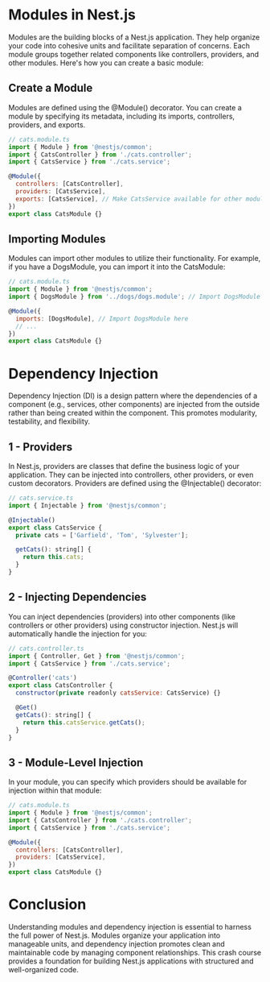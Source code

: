 # Modules in Nest.js

Modules are the building blocks of a Nest.js application. They help organize your code into cohesive units and facilitate separation of concerns. Each module groups together related components like controllers, providers, and other modules. Here's how you can create a basic module:

## Create a Module

Modules are defined using the @Module() decorator. You can create a module by specifying its metadata, including its imports, controllers, providers, and exports.

```javascript
// cats.module.ts
import { Module } from '@nestjs/common';
import { CatsController } from './cats.controller';
import { CatsService } from './cats.service';

@Module({
  controllers: [CatsController],
  providers: [CatsService],
  exports: [CatsService], // Make CatsService available for other modules
})
export class CatsModule {}

```

## Importing Modules

Modules can import other modules to utilize their functionality. For example, if you have a DogsModule, you can import it into the CatsModule:

```javascript
// cats.module.ts
import { Module } from '@nestjs/common';
import { DogsModule } from '../dogs/dogs.module'; // Import DogsModule

@Module({
  imports: [DogsModule], // Import DogsModule here
  // ...
})
export class CatsModule {}

```

# Dependency Injection

Dependency Injection (DI) is a design pattern where the dependencies of a component (e.g., services, other components) are injected from the outside rather than being created within the component. This promotes modularity, testability, and flexibility.

## 1 - Providers

In Nest.js, providers are classes that define the business logic of your application. They can be injected into controllers, other providers, or even custom decorators. Providers are defined using the @Injectable() decorator:

```javascript
// cats.service.ts
import { Injectable } from '@nestjs/common';

@Injectable()
export class CatsService {
  private cats = ['Garfield', 'Tom', 'Sylvester'];

  getCats(): string[] {
    return this.cats;
  }
}
```

## 2 - Injecting Dependencies

You can inject dependencies (providers) into other components (like controllers or other providers) using constructor injection. Nest.js will automatically handle the injection for you:

```javascript
// cats.controller.ts
import { Controller, Get } from '@nestjs/common';
import { CatsService } from './cats.service';

@Controller('cats')
export class CatsController {
  constructor(private readonly catsService: CatsService) {}

  @Get()
  getCats(): string[] {
    return this.catsService.getCats();
  }
}
```

## 3 - Module-Level Injection

In your module, you can specify which providers should be available for injection within that module:

```javascript
// cats.module.ts
import { Module } from '@nestjs/common';
import { CatsController } from './cats.controller';
import { CatsService } from './cats.service';

@Module({
  controllers: [CatsController],
  providers: [CatsService],
})
export class CatsModule {}
```

# Conclusion

Understanding modules and dependency injection is essential to harness the full power of Nest.js. Modules organize your application into manageable units, and dependency injection promotes clean and maintainable code by managing component relationships. This crash course provides a foundation for building Nest.js applications with structured and well-organized code.
